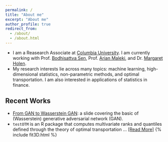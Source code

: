 ```yaml
---
permalink: /
title: "About me"
excerpt: "About me"
author_profile: true
redirect_from: 
  - /about/
  - /about.html
---
```


* I am a Reasearch Associate at [Columbia University](http://stat.columbia.edu/). I am currently working with Prof. [Bodhisattva Sen](http://www.stat.columbia.edu/~bodhi/Bodhi/Welcome.html), Prof. [Arian Maleki](https://sites.google.com/site/malekiarian/), and Dr. [Margaret Holen](https://www.linkedin.com/in/margaret-holen-36068547/).
* My research interests lie across many topics: machine learning, high-dimensional statistics, non-parametric methods, and optimal transportation. I am also interested in applications of statistics in finance.
 
## Recent Works
* [From GAN to Wasserstein GAN](http://francis-hsu.github.io/files/gan.pdf): a slide covering the basic of (Wasserstein) generative adversarial network (GAN).
* `testOTM` is an R package that computes multivariate ranks and quantiles defined through the theory of optimal transportation … [[Read More]](../portfolio) {% include fit3D.html %}